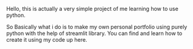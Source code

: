 Hello, this is actually a very simple project of me learning how to use python.

So Basically what i do is to make my own personal portfolio using purely python with the help of streamlit library.
You can find and learn how to create it using my code up here.
